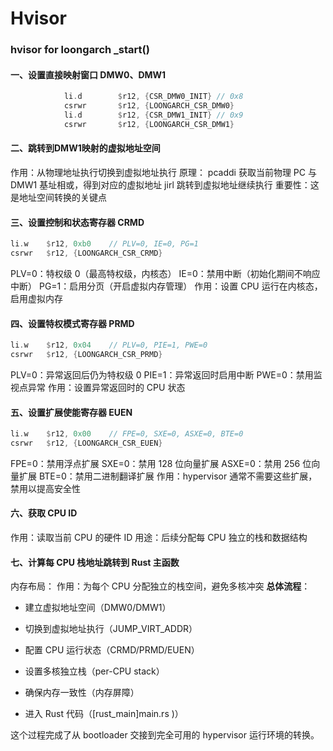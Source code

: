 # Hvisor

### hvisor for loongarch _start()

#### 一、设置直接映射窗口 DMW0、DMW1

```rust
            li.d        $r12, {CSR_DMW0_INIT} // 0x8
            csrwr       $r12, {LOONGARCH_CSR_DMW0}
            li.d        $r12, {CSR_DMW1_INIT} // 0x9
            csrwr       $r12, {LOONGARCH_CSR_DMW1}
```

#### 二、跳转到DMW1映射的虚拟地址空间
作用：从物理地址执行切换到虚拟地址执行
原理：
pcaddi 获取当前物理 PC
与 DMW1 基址相或，得到对应的虚拟地址
jirl 跳转到虚拟地址继续执行
重要性：这是地址空间转换的关键点

#### 三、设置控制和状态寄存器 CRMD

```rust
li.w    $r12, 0xb0    // PLV=0, IE=0, PG=1
csrwr   $r12, {LOONGARCH_CSR_CRMD}
```

PLV=0：特权级 0（最高特权级，内核态）
IE=0：禁用中断（初始化期间不响应中断）
PG=1：启用分页（开启虚拟内存管理）
作用：设置 CPU 运行在内核态，启用虚拟内存

#### 四、设置特权模式寄存器 PRMD

```rust
li.w    $r12, 0x04    // PLV=0, PIE=1, PWE=0
csrwr   $r12, {LOONGARCH_CSR_PRMD}
```

PLV=0：异常返回后仍为特权级 0
PIE=1：异常返回时启用中断
PWE=0：禁用监视点异常
作用：设置异常返回时的 CPU 状态

#### 五、设置扩展使能寄存器 EUEN

```rust
li.w    $r12, 0x00    // FPE=0, SXE=0, ASXE=0, BTE=0
csrwr   $r12, {LOONGARCH_CSR_EUEN}
```

FPE=0：禁用浮点扩展
SXE=0：禁用 128 位向量扩展
ASXE=0：禁用 256 位向量扩展
BTE=0：禁用二进制翻译扩展
作用：hypervisor 通常不需要这些扩展，禁用以提高安全性

#### 六、获取 CPU ID
作用：读取当前 CPU 的硬件 ID
用途：后续分配每 CPU 独立的栈和数据结构

#### 七、计算每 CPU 栈地址跳转到 Rust 主函数
内存布局：
作用：为每个 CPU 分配独立的栈空间，避免多核冲突
**总体流程**：

- 建立虚拟地址空间（DMW0/DMW1）

- 切换到虚拟地址执行（JUMP_VIRT_ADDR）

- 配置 CPU 运行状态（CRMD/PRMD/EUEN）

- 设置多核独立栈（per-CPU stack）

- 确保内存一致性（内存屏障）

- 进入 Rust 代码（[rust_main]main.rs )）

这个过程完成了从 bootloader 交接到完全可用的 hypervisor 运行环境的转换。

